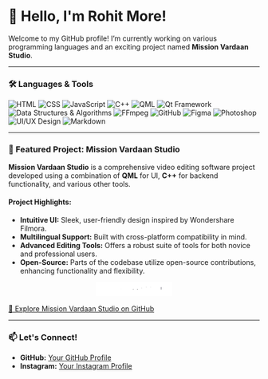 # 👋 Hello, I'm Rohit More!

Welcome to my GitHub profile! I’m currently working on various programming languages and an exciting project named **Mission Vardaan Studio**.

---

### 🛠️ Languages & Tools

<p align="left">
  <img src="https://img.shields.io/badge/HTML-E34F26?style=for-the-badge&logo=html5&logoColor=white" alt="HTML" />
  <img src="https://img.shields.io/badge/CSS-1572B6?style=for-the-badge&logo=css3&logoColor=white" alt="CSS" />
  <img src="https://img.shields.io/badge/JavaScript-F7DF1E?style=for-the-badge&logo=javascript&logoColor=black" alt="JavaScript" />
  <img src="https://img.shields.io/badge/C++-00599C?style=for-the-badge&logo=cplusplus&logoColor=white" alt="C++" />
  <img src="https://img.shields.io/badge/QML-41CD52?style=for-the-badge&logo=qt&logoColor=white" alt="QML" />
  <img src="https://img.shields.io/badge/Qt-41CD52?style=for-the-badge&logo=qt&logoColor=white" alt="Qt Framework" />
  <img src="https://img.shields.io/badge/DSA-264653?style=for-the-badge&logo=code&logoColor=white" alt="Data Structures & Algorithms" />
  <img src="https://img.shields.io/badge/FFmpeg-007808?style=for-the-badge&logo=ffmpeg&logoColor=white" alt="FFmpeg" />
  <img src="https://img.shields.io/badge/GitHub-181717?style=for-the-badge&logo=github&logoColor=white" alt="GitHub" />
  <img src="https://img.shields.io/badge/Figma-F24E1E?style=for-the-badge&logo=figma&logoColor=white" alt="Figma" />
  <img src="https://img.shields.io/badge/Photoshop-31A8FF?style=for-the-badge&logo=adobephotoshop&logoColor=white" alt="Photoshop" />
  <img src="https://img.shields.io/badge/UI/UX Design-000000?style=for-the-badge&logo=figma&logoColor=white" alt="UI/UX Design" />
  <img src="https://img.shields.io/badge/Markdown-000000?style=for-the-badge&logo=markdown&logoColor=white" alt="Markdown" />
</p>


---

### 🌟 Featured Project: Mission Vardaan Studio

**Mission Vardaan Studio** is a comprehensive video editing software project developed using a combination of **QML** for UI, **C++** for backend functionality, and various other tools. 

#### Project Highlights:
- **Intuitive UI:** Sleek, user-friendly design inspired by Wondershare Filmora.
- **Multilingual Support:** Built with cross-platform compatibility in mind.
- **Advanced Editing Tools:** Offers a robust suite of tools for both novice and professional users.
- **Open-Source:** Parts of the codebase utilize open-source contributions, enhancing functionality and flexibility.

<p align="center">
  <img src="./images/vardaan.png" alt="Mission Vardaan Studio Screenshot" width="30%" />
</p>



[🔗 Explore Mission Vardaan Studio on GitHub](https://github.com/mr-saadhak/Mission-Vardaan-Studio)

---

### 📫 Let's Connect!
- **GitHub:** [Your GitHub Profile](https://github.com/mr-saadhak)
- **Instagram:** [Your Instagram Profile](https://www.instagram.com/vardaan__19)
